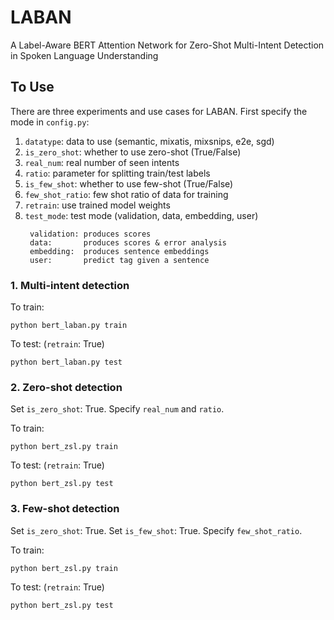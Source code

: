# LABAN
A Label-Aware BERT Attention Network for Zero-Shot Multi-Intent Detection in Spoken Language Understanding

## To Use
There are three experiments and use cases for LABAN.
First specify the mode in `config.py`:

1. `datatype`: data to use (semantic, mixatis, mixsnips, e2e, sgd) <br>
2. `is_zero_shot`: whether to use zero-shot (True/False) <br>
3. `real_num`: real number of seen intents <br>
4. `ratio`: parameter for splitting train/test labels <br>
5. `is_few_shot`: whether to use few-shot (True/False) <br>
6. `few_shot_ratio`: few shot ratio of data for training <br>
7. `retrain`: use trained model weights <br>
8. `test_mode`: test mode (validation, data, embedding, user)
    >
        validation: produces scores
        data:       produces scores & error analysis
        embedding:  produces sentence embeddings
        user:       predict tag given a sentence


### 1. Multi-intent detection

To train:
>
    python bert_laban.py train

To test:
(`retrain`: True)
>
    python bert_laban.py test

### 2. Zero-shot detection

Set `is_zero_shot`: True.
Specify `real_num` and `ratio`.

To train:
>
    python bert_zsl.py train
To test:
(`retrain`: True)
>
    python bert_zsl.py test

### 3. Few-shot detection

Set `is_zero_shot`: True.
Set `is_few_shot`: True.
Specify `few_shot_ratio`.

To train:
>
    python bert_zsl.py train
To test:
(`retrain`: True)
>
    python bert_zsl.py test
